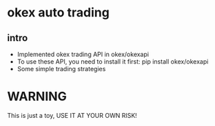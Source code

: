 # okex auto trading

## intro
*   Implemented okex trading API in okex/okexapi
*   To use these API, you need to install it first: pip install okex/okexapi
*   Some simple trading strategies

# WARNING
  This is just a toy, USE IT AT YOUR OWN RISK!

